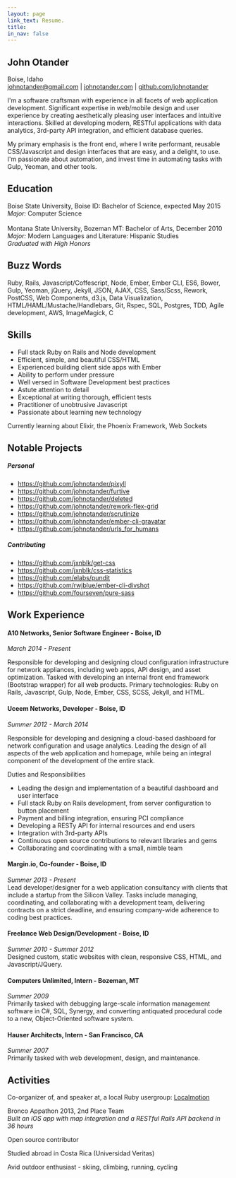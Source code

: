 ```yaml
---
layout: page
link_text: Resume.
title:
in_nav: false
---
```


## John Otander
Boise, Idaho   
[johnotander@gmail.com](mailto:johnotander@gmail.com) | [johnotander.com](http://www.johnotander.com) | [github.com/johnotander](https://github.com/johnotander)

I'm a software craftsman with experience in all facets of web application development. Significant expertise in web/mobile design and user experience by creating aesthetically pleasing user interfaces and intuitive interactions. Skilled at developing modern, RESTful applications with data analytics, 3rd-party API integration, and efficient database queries.

My primary emphasis is the front end, where I write performant, reusable CSS/Javascript and design interfaces that are easy, and a delight, to use. I'm passionate about automation, and invest time in automating tasks with Gulp, Yeoman, and other tools.

## Education
Boise State University, Boise ID: Bachelor of Science, expected May 2015   
_Major:_ Computer Science
<br>
<br>
Montana State University, Bozeman MT: Bachelor of Arts, December 2010   
_Major:_ Modern Languages and Literature: Hispanic Studies   
_Graduated with High Honors_

## Buzz Words

Ruby, Rails, Javascript/Coffescript, Node, Ember, Ember CLI, ES6, Bower, Gulp, Yeoman, jQuery, Jekyll, JSON, AJAX, CSS, Sass/Scss, Rework, PostCSS, Web Components, d3.js, Data Visualization, HTML/HAML/Mustache/Handlebars, Git, Rspec, SQL, Postgres, TDD, Agile development, AWS, ImageMagick, C

## Skills

  - Full stack Ruby on Rails and Node development
  - Efficient, simple, and beautiful CSS/HTML
  - Experienced building client side apps with Ember
  - Ability to perform under pressure
  - Well versed in Software Development best practices
  - Astute attention to detail
  - Exceptional at writing thorough, efficient tests
  - Practitioner of unobtrusive Javascript
  - Passionate about learning new technology

Currently learning about Elixir, the Phoenix Framework, Web Sockets

## Notable Projects

##### Personal

* <https://github.com/johnotander/pixyll>
* <https://github.com/johnotander/furtive>
* <https://github.com/johnotander/deleted>
* <https://github.com/johnotander/rework-flex-grid>
* <https://github.com/johnotander/scrutinize>
* <https://github.com/johnotander/ember-cli-gravatar>
* <https://github.com/johnotander/urls_for_humans>

##### Contributing

* <https://github.com/jxnblk/get-css>
* <https://github.com/jxnblk/css-statistics>
* <https://github.com/elabs/pundit>
* <https://github.com/rwjblue/ember-cli-divshot>
* <https://github.com/fourseven/pure-sass>

## Work Experience

#### A10 Networks, Senior Software Engineer - Boise, ID
_March 2014 - Present_
 
Responsible for developing and designing cloud configuration infrastructure for network appliances, including web apps, API design, and asset optimization. Tasked with developing an internal front end framework (Bootstrap wrapper) for all web products. Primary technologies: Ruby on Rails, Javascript, Gulp, Node, Ember, CSS, SCSS, Jekyll, and HTML.


#### Uceem Networks, Developer - Boise, ID   
_Summer 2012 - March 2014_

Responsible for developing and designing a cloud-based dashboard for network configuration and usage analytics. Leading the design of all aspects of the web application and homepage, while being an integral component of the development of the entire stack.

Duties and Responsibilities   

  - Leading the design and implementation of a beautiful dashboard and user interface
  - Full stack Ruby on Rails development, from server configuration to button placement
  - Payment and billing integration, ensuring PCI compliance
  - Developing a RESTy API for internal resources and end users
  - Integration with 3rd-party APIs
  - Continuous open source contributions to relevant libraries and gems
  - Collaborating and coordinating with a small, nimble team


#### Margin.io, Co-founder - Boise, ID   
_Summer 2013 - Present_  
Lead developer/designer for a web application consultancy with clients that include a startup from the Silicon Valley. Tasks include managing, coordinating, and collaborating with a development team, delivering contracts on a strict deadline, and ensuring company-wide adherence to coding best practices.

#### Freelance Web Design/Development - Boise, ID   
_Summer 2010 - Summer 2012_  
Designed custom, static websites with clean, responsive CSS, HTML, and Javascript/JQuery.


#### Computers Unlimited, Intern - Bozeman, MT   
_Summer 2009_  
Primarily tasked with debugging large-scale information management software in C#, SQL, Synergy, and converting antiquated procedural code to a new, Object-Oriented software system.


#### Hauser Architects, Intern - San Francisco, CA   
_Summer 2007_  
Primarily tasked with web development, design, and maintenance.

## Activities

Co-organizer of, and speaker at, a local Ruby usergroup: [Localmotion](http://localmotion.io) 

Bronco Appathon 2013, 2nd Place Team  
_Built an iOS app with map integration and a RESTful Rails API backend in 36 hours_

Open source contributor

Studied abroad in Costa Rica (Universidad Veritas)

Avid outdoor enthusiast - skiing, climbing, running, cycling
